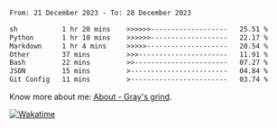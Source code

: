 <!--START_SECTION:waka-->

```txt
From: 21 December 2023 - To: 28 December 2023

sh           1 hr 20 mins    >>>>>>-------------------   25.51 %
Python       1 hr 10 mins    >>>>>>-------------------   22.17 %
Markdown     1 hr 4 mins     >>>>>--------------------   20.54 %
Other        37 mins         >>>----------------------   11.91 %
Bash         22 mins         >>-----------------------   07.27 %
JSON         15 mins         >------------------------   04.84 %
Git Config   11 mins         >------------------------   03.74 %
```

<!--END_SECTION:waka-->

<!-- [![grayxu's github stats](https://github-readme-stats.vercel.app/api?username=grayxu&count_private=true&show_icons=true)](https://github.com/grayxu) -->

Know more about me: [About - Gray's grind](https://www.grayxu.cn/).
<p align="left">
  <a href="https://wakatime.com/@grayxu" target="_blank">
    <img alt="Wakatime" src="https://wakatime.com/badge/user/c69eb31e-43a1-463f-8968-c3449e386f57.svg"/>
  </a>
</p>

